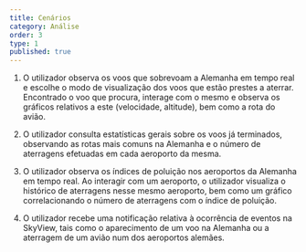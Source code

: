 ```yaml
---
title: Cenários
category: Análise
order: 3
type: 1
published: true
---
```


1. O utilizador observa os voos que sobrevoam a Alemanha em tempo real e escolhe o modo de visualização dos voos que estão prestes a aterrar. Encontrado o voo que procura, interage com o mesmo e observa os gráficos relativos a este (velocidade, altitude), bem como a rota do avião.

2. O utilizador consulta estatísticas gerais sobre os voos já terminados, observando as rotas mais comuns na Alemanha e o número de aterragens efetuadas em cada aeroporto da mesma.

3. O utilizador observa os índices de poluição nos aeroportos da Alemanha em tempo real. Ao interagir com um aeroporto, o utilizador visualiza o histórico de aterragens nesse mesmo aeroporto, bem como um gráfico correlacionando o número de aterragens com o índice de poluição.

4. O utilizador recebe uma notificação relativa à ocorrência de eventos na SkyView, tais como o aparecimento de um voo na Alemanha ou a aterragem de um avião num dos aeroportos alemães.


